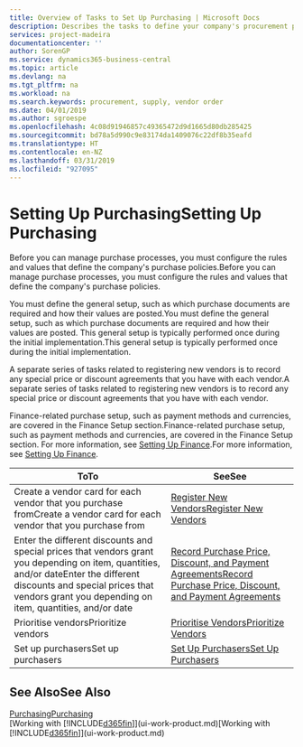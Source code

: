 ```yaml
---
title: Overview of Tasks to Set Up Purchasing | Microsoft Docs
description: Describes the tasks to define your company's procurement policies and set up your purchasing processes.
services: project-madeira
documentationcenter: ''
author: SorenGP
ms.service: dynamics365-business-central
ms.topic: article
ms.devlang: na
ms.tgt_pltfrm: na
ms.workload: na
ms.search.keywords: procurement, supply, vendor order
ms.date: 04/01/2019
ms.author: sgroespe
ms.openlocfilehash: 4c08d91946857c49365472d9d1665d80db285425
ms.sourcegitcommit: bd78a5d990c9e83174da1409076c22df8b35eafd
ms.translationtype: HT
ms.contentlocale: en-NZ
ms.lasthandoff: 03/31/2019
ms.locfileid: "927095"
---
```

# <a name="setting-up-purchasing"></a><span data-ttu-id="295e1-103">Setting Up Purchasing</span><span class="sxs-lookup"><span data-stu-id="295e1-103">Setting Up Purchasing</span></span>
<span data-ttu-id="295e1-104">Before you can manage purchase processes, you must configure the rules and values that define the company's purchase policies.</span><span class="sxs-lookup"><span data-stu-id="295e1-104">Before you can manage purchase processes, you must configure the rules and values that define the company's purchase policies.</span></span>

<span data-ttu-id="295e1-105">You must define the general setup, such as which purchase documents are required and how their values are posted.</span><span class="sxs-lookup"><span data-stu-id="295e1-105">You must define the general setup, such as which purchase documents are required and how their values are posted.</span></span> <span data-ttu-id="295e1-106">This general setup is typically performed once during the initial implementation.</span><span class="sxs-lookup"><span data-stu-id="295e1-106">This general setup is typically performed once during the initial implementation.</span></span>

<span data-ttu-id="295e1-107">A separate series of tasks related to registering new vendors is to record any special price or discount agreements that you have with each vendor.</span><span class="sxs-lookup"><span data-stu-id="295e1-107">A separate series of tasks related to registering new vendors is to record any special price or discount agreements that you have with each vendor.</span></span>

<span data-ttu-id="295e1-108">Finance-related purchase setup, such as payment methods and currencies, are covered in the Finance Setup section.</span><span class="sxs-lookup"><span data-stu-id="295e1-108">Finance-related purchase setup, such as payment methods and currencies, are covered in the Finance Setup section.</span></span> <span data-ttu-id="295e1-109">For more information, see [Setting Up Finance](finance-setup-finance.md).</span><span class="sxs-lookup"><span data-stu-id="295e1-109">For more information, see [Setting Up Finance](finance-setup-finance.md).</span></span>

| <span data-ttu-id="295e1-110">To</span><span class="sxs-lookup"><span data-stu-id="295e1-110">To</span></span> | <span data-ttu-id="295e1-111">See</span><span class="sxs-lookup"><span data-stu-id="295e1-111">See</span></span> |
| --- | --- |
| <span data-ttu-id="295e1-112">Create a vendor card for each vendor that you purchase from</span><span class="sxs-lookup"><span data-stu-id="295e1-112">Create a vendor card for each vendor that you purchase from</span></span>|[<span data-ttu-id="295e1-113">Register New Vendors</span><span class="sxs-lookup"><span data-stu-id="295e1-113">Register New Vendors</span></span>](purchasing-how-register-new-vendors.md) |
| <span data-ttu-id="295e1-114">Enter the different discounts and special prices that vendors grant you depending on item, quantities, and/or date</span><span class="sxs-lookup"><span data-stu-id="295e1-114">Enter the different discounts and special prices that vendors grant you depending on item, quantities, and/or date</span></span> |[<span data-ttu-id="295e1-115">Record Purchase Price, Discount, and Payment Agreements</span><span class="sxs-lookup"><span data-stu-id="295e1-115">Record Purchase Price, Discount, and Payment Agreements</span></span>](purchasing-how-record-purchase-price-discount-payment-agreements.md) |
| <span data-ttu-id="295e1-116">Prioritise vendors</span><span class="sxs-lookup"><span data-stu-id="295e1-116">Prioritize vendors</span></span> |[<span data-ttu-id="295e1-117">Prioritise Vendors</span><span class="sxs-lookup"><span data-stu-id="295e1-117">Prioritize Vendors</span></span>](purchasing-how-prioritize-vendors.md) |
| <span data-ttu-id="295e1-118">Set up purchasers</span><span class="sxs-lookup"><span data-stu-id="295e1-118">Set up purchasers</span></span> |[<span data-ttu-id="295e1-119">Set Up Purchasers</span><span class="sxs-lookup"><span data-stu-id="295e1-119">Set Up Purchasers</span></span>](purchasing-how-setup-purchasers.md) |

## <a name="see-also"></a><span data-ttu-id="295e1-120">See Also</span><span class="sxs-lookup"><span data-stu-id="295e1-120">See Also</span></span>
[<span data-ttu-id="295e1-121">Purchasing</span><span class="sxs-lookup"><span data-stu-id="295e1-121">Purchasing</span></span>](purchasing-manage-purchasing.md)  
<span data-ttu-id="295e1-122">[Working with [!INCLUDE[d365fin](includes/d365fin_md.md)]](ui-work-product.md)</span><span class="sxs-lookup"><span data-stu-id="295e1-122">[Working with [!INCLUDE[d365fin](includes/d365fin_md.md)]](ui-work-product.md)</span></span>
